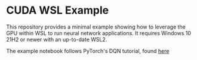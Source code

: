 # CUDA WSL Example #
This repository provides a minimal example showing how to leverage the GPU
within WSL to run neural network applications. It requires Windows 10 21H2 or
newer with an up-to-date WSL2.

The example notebook follows PyTorch's DQN tutorial, found
[here](https://pytorch.org/tutorials/intermediate/reinforcement_q_learning.html)